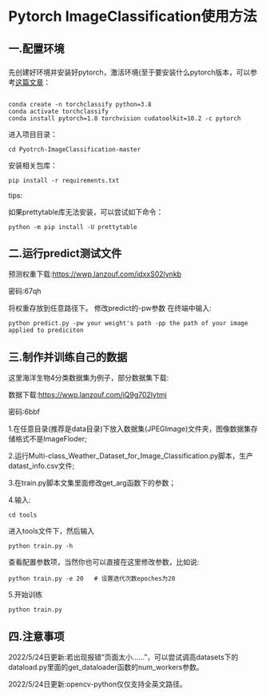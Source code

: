 # Pytorch ImageClassification使用方法


## 一.配置环境

### 

先创建好环境并安装好pytorch，激活环境(至于要安装什么pytorch版本，可以参考[这篇文章](https://blog.csdn.net/Killer_kali/article/details/123173414?spm=1001.2014.3001.5501)：

```

conda create -n torchclassify python=3.8
conda activate torchclassify
conda install pytorch=1.8 torchvision cudatoolkit=10.2 -c pytorch

```

进入项目目录：

```
cd Pyotrch-ImageClassification-master
```

安装相关包库：

```
pip install -r requirements.txt
```

tips:

如果prettytable库无法安装，可以尝试如下命令：

```
python -m pip install -U prettytable
```

## 二.运行predict测试文件

预测权重下载:https://wwp.lanzouf.com/idxxS02lynkb

密码:67qh

将权重存放到任意路径下。
修改predict的-pw参数
在终端中输入:

```
python predict.py -pw your weight's path -pp the path of your image applied to prediciton
```
## 三.制作并训练自己的数据
这里海洋生物4分类数据集为例子，部分数据集下载:


数据下载:https://wwp.lanzouf.com/iQ9g702lytmj

密码:6bbf

1.在任意目录(推荐是data目录)下放入数据集(JPEGImage)文件夹，图像数据集存储格式不是ImageFloder;

2.运行Multi-class_Weather_Dataset_for_Image_Classification.py脚本，生产datast_info.csv文件;

3.在train.py脚本文集里面修改get_arg函数下的参数；

4.输入:

```
cd tools
```
进入tools文件下，然后输入
```
python train.py -h
```
查看配置参数项，当然你也可以直接在这里修改参数，比如说:
```
python train.py -e 20   # 设置迭代次数epoches为20
```

5.开始训练
```
python train.py
```

## 四.注意事项

2022/5/24日更新:若出现报错“页面太小......”，可以尝试调高datasets下的dataload.py里面的get_dataloader函数的num_workers参数。

2022/5/24日更新:opencv-python仅仅支持全英文路径。
